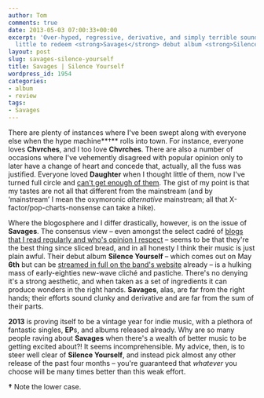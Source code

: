 ```yaml
---
author: Tom
comments: true
date: 2013-05-03 07:00:33+00:00
excerpt: 'Over-hyped, regressive, derivative, and simply terrible sounding, there''s
  little to redeem <strong>Savages</strong> debut album <strong>Silence Yourself</strong>. '
layout: post
slug: savages-silence-yourself
title: Savages | Silence Yourself
wordpress_id: 1954
categories:
- album
- review
tags:
- Savages
---
```


There are plenty of instances where I've been swept along with everyone else when the hype machine**†** rolls into town. For instance, everyone loves **Chvrches**, and I too love **Chvrches**. There are also a number of occasions where I've vehemently disagreed with popular opinion only to later have a change of heart and concede that, actually, all the fuss was justified. Everyone loved **Daughter** when I thought little of them, now I've turned full circle and [can't get enough of them](http://eatenbymonsters/review/daughter-if-you-leave/). The gist of my point is that my tastes are not all that different from the mainstream (and by ‘mainstream’ I mean the oxymoronic _alternative_ mainstream; all that X-factor/pop-charts-nonsense can take a hike).

Where the blogosphere and I differ drastically, however, is on the issue of **Savages**. The consensus view – even amongst the select cadré of [blogs that I read regularly and who's opinion I respect](http://17seconds.co.uk/blog/2013/05/01/album-review-savages/) – seems to be that they're the best thing since sliced bread, and in all honesty I think their music is just plain awful. Their debut album **Silence Yourself** – which comes out on May **6th** but can be [streamed in full on the band's website](http://silenceyourself.savagesband.com/) already – is a hulking mass of early-eighties new-wave cliché and pastiche. There's no denying it's a strong aesthetic, and when taken as a set of ingredients it can produce wonders in the right hands. **Savages**, alas, are far from the right hands; their efforts sound clunky and derivative and are far from the sum of their parts.

**2013** is proving itself to be a vintage year for indie music, with a plethora of fantastic singles, **EP**s, and albums released already. Why are so many people raving about **Savages** when there's a wealth of better music to be getting excited about?! It seems incomprehensible. My advice, then, is to steer well clear of **Silence Yourself**, and instead pick almost any other release of the past four months – you're guaranteed that _whatever_ you choose will be many times better than this weak effort.



**†** Note the lower case.
